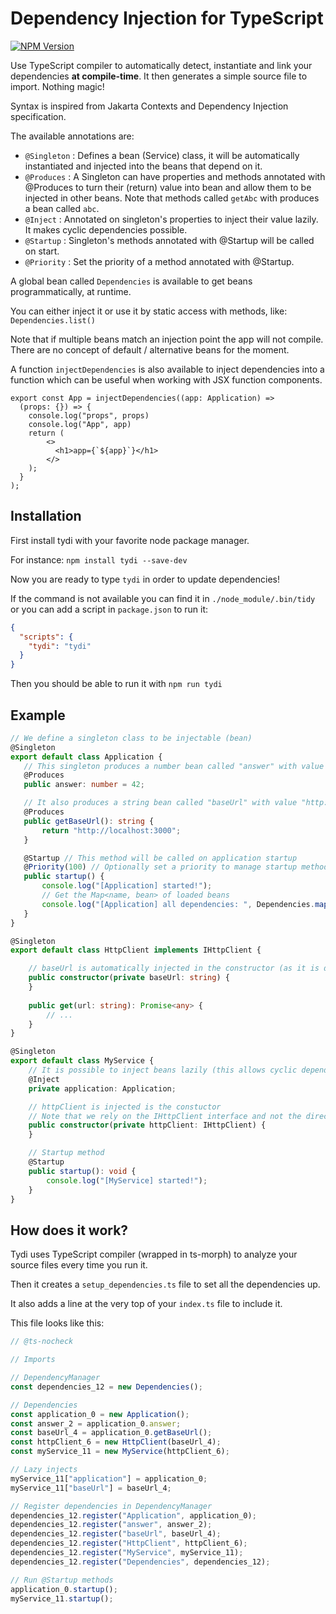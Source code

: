 # Dependency Injection for TypeScript

[![NPM Version](https://img.shields.io/npm/v/tydi)](https://www.npmjs.com/package/tydi)


Use TypeScript compiler to automatically detect, instantiate and link your dependencies **at compile-time**. It then generates a simple source file to import. Nothing magic!

Syntax is inspired from Jakarta Contexts and Dependency Injection specification.

The available annotations are:
- `@Singleton` : Defines a bean (Service) class, it will be automatically instantiated and injected into the beans that depend on it.
- `@Produces` : A Singleton can have properties and methods annotated with @Produces to turn their (return) value into bean and allow them to be injected in other beans. Note that methods called `getAbc` with produces a bean called `abc`.
- `@Inject` : Annotated on singleton's properties to inject their value lazily. It makes cyclic dependencies possible.
- `@Startup` : Singleton's methods annotated with @Startup will be called on start.
- `@Priority` : Set the priority of a method annotated with @Startup.

A global bean called `Dependencies` is available to get beans programmatically, at runtime.

You can either inject it or use it by static access with methods, like: `Dependencies.list()`

Note that if multiple beans match an injection point the app will not compile. There are no concept of default / alternative beans for the moment.

A function `injectDependencies` is also available to inject dependencies into a function which can be useful when working with JSX function components.

```tsx
export const App = injectDependencies((app: Application) =>
  (props: {}) => {
    console.log("props", props)
    console.log("App", app)
    return (
        <>
          <h1>app={`${app}`}</h1>
        </>
    );
  }
);
```

## Installation

First install tydi with your favorite node package manager.

For instance: `npm install tydi --save-dev`

Now you are ready to type `tydi` in order to update dependencies!

If the command is not available you can find it in `./node_module/.bin/tidy` or you can add a script in `package.json` to run it:

```json
{
  "scripts": {
    "tydi": "tydi"
  }
}
```

Then you should be able to run it with `npm run tydi`


## Example

 ```ts
// We define a singleton class to be injectable (bean)
 @Singleton
export default class Application {
    // This singleton produces a number bean called "answer" with value 42
    @Produces
    public answer: number = 42;

    // It also produces a string bean called "baseUrl" with value "http://localhost:3000"
    @Produces
    public getBaseUrl(): string {
        return "http://localhost:3000";
    }

    @Startup // This method will be called on application startup
    @Priority(100) // Optionally set a priority to manage startup methods order
    public startup() {
        console.log("[Application] started!");
        // Get the Map<name, bean> of loaded beans
        console.log("[Application] all dependencies: ", Dependencies.map());
    }
}
 ```

```ts
@Singleton
export default class HttpClient implements IHttpClient {

    // baseUrl is automatically injected in the constructor (as it is defined in Application)
    public constructor(private baseUrl: string) {
    }
    
    public get(url: string): Promise<any> {
        // ...
    }
}
```

```ts
@Singleton
export default class MyService {
    // It is possible to inject beans lazily (this allows cyclic dependency)
    @Inject
    private application: Application;

    // httpClient is injected is the constuctor
    // Note that we rely on the IHttpClient interface and not the direct HttpClient class
    public constructor(private httpClient: IHttpClient) {
    }

    // Startup method
    @Startup
    public startup(): void {
        console.log("[MyService] started!");
    }
}
```

## How does it work?

Tydi uses TypeScript compiler (wrapped in ts-morph) to analyze your source files every time you run it.

Then it creates a `setup_dependencies.ts` file to set all the dependencies up.

It also adds a line at the very top of your `index.ts` file to include it.

This file looks like this:

```ts
// @ts-nocheck

// Imports

// DependencyManager
const dependencies_12 = new Dependencies();

// Dependencies
const application_0 = new Application();
const answer_2 = application_0.answer;
const baseUrl_4 = application_0.getBaseUrl();
const httpClient_6 = new HttpClient(baseUrl_4);
const myService_11 = new MyService(httpClient_6);

// Lazy injects
myService_11["application"] = application_0;
myService_11["baseUrl"] = baseUrl_4;

// Register dependencies in DependencyManager
dependencies_12.register("Application", application_0);
dependencies_12.register("answer", answer_2);
dependencies_12.register("baseUrl", baseUrl_4);
dependencies_12.register("HttpClient", httpClient_6);
dependencies_12.register("MyService", myService_11);
dependencies_12.register("Dependencies", dependencies_12);

// Run @Startup methods
application_0.startup();
myService_11.startup();
```
